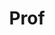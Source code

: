 ---
layout: person
given: Anne
family: Ferguson Smith
department: Department of Genetics
title: Prof
job_title: Arthur Balfour Professor of Genetics; Pro-Vice-Chancellor for Research
image: /assets/uploads/Ferguson-Smith_Anne.jpg
webpage: https://www.gen.cam.ac.uk/directory/anne-ferguson-smith
biography: 'Professor Anne Ferguson-Smith is the current Pro-Vice-Chancellor for Research
  and the Arthur Balfour Professor of Genetics at the University of Cambridge. Formally,
  she was the University’s Head of the Department of Genetics until December 2020.
  She is a mammalian developmental geneticist and epigeneticist. An expert on genomic
  imprinting, her team studies the epigenetic control of genome function with particular
  emphasis on epigenetic inheritance. Her group is made up of both experimental and
  computational scientists and current research focuses on three themes: (i) Stem
  cells and the epigenetic programme, (ii) Functional genomics and epigenomics, and
  (iii) the interaction between the environment and development, health & disease
  within and across generations. She was elected to EMBO in 2006, to the UK Academy
  of Medical Sciences in 2012 and became a Fellow of the Royal Society in 2017. She
  became Pro-Vice-Chancellor for Research (interim) at the University of Cambridge
  in January 2021.'
category: '[''steering-group'']'
---
